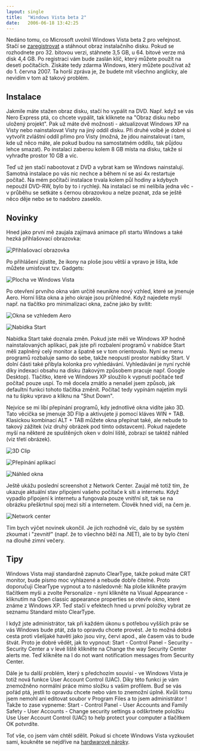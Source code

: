 ```yaml
---
layout: single
title:  "Windows Vista beta 2"
date:   2006-06-18 13:42:25
---
```

Nedáno tomu, co Microsoft uvolnil Windows Vista beta 2 pro veřejnost. Stačí
se [zaregistrovat](http://www.microsoft.com/windowsvista/getready/preview.mspx)
a stáhnout obraz instalačního disku. Pokud se rozhodnete pro 32. bitovou verzi,
stáhnete 3,5 GB, u 64. bitové verze má disk 4,4 GB. Po registraci vám bude zaslán
klíč, který můžete použít na deseti počítačích. Získáte tedy zdarma Windows, který
můžete používat až do 1. června 2007. Ta horší zpráva je, že budete mít všechno
anglicky, ale nevidím v tom až takový problém.

## Instalace

Jakmile máte stažen obraz disku, stačí ho vypálit na DVD. Např. když se vás
Nero Express ptá, co chcete vypálit, tak kliknete na "Obraz disku nebo uložený
projekt". Pak už máte dvě možnosti - aktualizovat Windows XP na
Visty nebo nainstalovat Visty na jiný oddíl disku. Při druhé volbě je dobré si
vytvořit zvláštní oddíl přímo pro Visty (možná, že jdou nainstalovat i tam, kde
už něco máte, ale pokud budou na samostatném oddílu, tak půjdou lehce smazat).
Po instalaci zaberou kolem 8 GB místa na disku, takže si vyhraďte prostor 10 GB
a víc.

Teď už jen stačí nabootovat z DVD a vybrat kam se Windows nainstalují. Samotná
instalace po vás nic nechce a během ní se asi 4x restartuje počítač. Na mém počítači
instalace trvala kolem půl hodiny a kdybych nepoužil DVD-RW, bylo by to i rychleji.
Na instalaci se mi nelíbila jedna věc - v průběhu se setkáte s černou
obrazovkou a nelze poznat, zda se ještě něco děje nebo se to nadobro zaseklo.

## Novinky

Hned jako první mě zaujala zajímavá animace při startu Windows a také hezká
přihlašovací obrazovka:

![Přihlašovací obrazovka](/img/vista_login.jpg)

Po přihlášení zjistíte, že ikony na ploše jsou větší a vpravo je lišta, kde
můžete umisťovat tzv. Gadgets:

![Plocha ve Windows Vista](/img/vista_plocha.jpg)

Po otevření prvního okna vám určitě neunikne nový vzhled, které se jmenuje
Aero. Horní lišta okna a jeho okraje jsou průhledné. Když najedete myší např. na
tlačítko pro minimalizaci okna, začne jako by svítit:

![Okna se vzhledem Aero](/img/vista_aero.jpg)

![Nabídka Start](/img/vista_start.jpg)

Nabídka Start také doznala změn. Pokud jste měli ve Windows XP hodně nainstalovaných
aplikací, pak jste při rozbalení programů v nabídce Start měli zaplněný celý monitor
a špatně se v tom orientovalo. Nyní se menu programů rozbaluje samo do sebe, takže
neopustí prostor nabídky Start. V dolní části také přibyla kolonka pro vyhledávání.
Vyhledávání je nyní rychlé díky indexaci obsahu na disku (takovým způsobem pracuje
např. Google Desktop). Tlačítko, které ve Windows XP sloužilo k vypnutí počítače
teď počítač pouze uspí. To mě docela zmátlo a nenašel jsem způsob, jak defaultní funkci
tohoto tlačítka změnit. Počítač tedy vypínám najetím myši na tu šipku vpravo a kliknu
na "Shut Down".

Nejvíce se mi líbí přepínání programů, kdy jednotlivé okna vidíte jako 3D. Tato
věcička se jmenuje 3D Flip a aktivujete ji pomocí kláves WIN + TAB.
Klasickou kombinací ALT + TAB můžete okna přepínat také, ale nebude to
takový zážitek (viz druhý obrázek pod tímto odstavcem). Pokud najedete myší na
některé ze spuštěných oken v dolní liště, zobrazí se taktéž náhled (viz třetí
obrázek).

![3D Clip](/img/vista_clip.jpg)

![Přepínání aplikací](/img/vista_nahledy.jpg)

![Náhled okna](/img/vista_nahled.jpg)

Ještě ukážu poslední screenshot z Network Center. Zaujal mě totiž tím, že ukazuje
aktuální stav připojení vašeho počítače k síti a internetu. Když vypadlo připojení
k internetu a fungovala pouze vnitřní sít, tak se na obrázku přeškrtnul spoj mezi
sítí a internetem. Člověk hned vidí, na čem je.

![Network center](/img/vista_network.jpg)

Tím bych výčet novinek ukončil. Je jich rozhodně víc, dalo by se systém zkoumat
i "zevnitř" (např. že to všechno běží na .NET), ale to by bylo čtení
na dlouhé zimní večery.

## Tipy

Windows Vista mají standardně zapnuto ClearType, takže pokud máte CRT monitor,
bude písmo moc vyhlazené a nebude dobře čitelné. Proto doporučuji ClearType
vypnout a to následovně: Na ploše klikněte pravým tlačítkem myši a zvolte Personalize -
nyní klikněte na Visual Appearance - kliknutím na Open classic appearance
properties se otevře okno, které známe z Windows XP. Teď stačí v efektech hned
u první položky vybrat ze seznamu Standard místo ClearType.

I když jste administrátor, tak při každém úkonu s potřebou vyšších práv se vás
Windows bude ptát, zda to opravdu chcete provést. Je to možná dobrá cesta proti
všelijaké havěti jako jsou viry, červi apod., ale časem vás to bude štvát. Proto
je dobré vědět, jak to vypnout: Start - Control Panel -
Security - Security Center a v levé liště klikněte na Change the way
Security Center alerts me. Teď klikněte na I do not want notification messages
from Security Center.

Dále je tu další problém, který s předchozím souvisí - ve Windows
Vista je totiž nová funkce User Account Control (UAC). Díky této funkci je vám
znemožněno normální práce mimo složku s vašim profilem. Buď se vás pořád ptá, jestli
to opravdu chcete nebo vám to znemožní úplně. Kvůli tomu jsem nemohl ani editovat
soubor v Program Files a to jsem administrátor ! Takže to zase vypneme: Start -
Control Panel - User Accounts and Family Safety - User Accounts -
Change security settings a odškrtnete položku Use User Account Control (UAC) to
help protect your computer a tlačítkem OK potvrdíte.

Toť vše, co jsem vám chtěl sdělit. Pokud si chcete Windows Vista vyzkoušet sami,
koukněte se nejdříve na
[hardwarové nároky](http://www.microsoft.com/cze/windowsvista/getready/capable.mspx).

